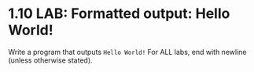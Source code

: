 # 1.10 LAB: Formatted output: Hello World!
Write a program that outputs `Hello World!` For ALL labs, end with newline (unless otherwise stated).